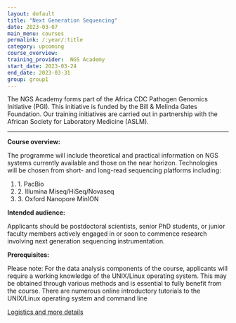 ```yaml
---
layout: default
title: "Next Generation Sequencing"
date: 2023-03-07
main_menu: courses
permalink: /:year/:title
category: upcoming
course_overview: 
training_provider:  NGS Academy
start_date: 2023-03-24
end_date: 2023-03-31
group: group1
---
```

  
<!-- ### SARS-CoV-2 NGS bioinformatics course 2021 -->
The NGS Academy forms part of the Africa CDC Pathogen Genomics Initiative (PGI). This initiative is funded by the Bill & Melinda Gates Foundation. Our training initiatives are carried out in partnership with the African Society for Laboratory Medicine (ASLM).
<hr>

<p align="left"><b >Course overview:</b></p>

 <p align="left">The programme will include theoretical and practical information on NGS systems currently available and those on the near horizon. Technologies will be chosen from short- and long-read sequencing platforms including:  
 <ol class="list-unstyled">
<li>1. PacBio</li>
<li>2. Illumina Miseq/HiSeq/Novaseq</li>
<li>3. Oxford Nanopore MinION</li>
</ol>
 <p>
<p align="left"><b class="text-left">Intended audience:</b></p>
<p>Applicants should be postdoctoral scientists, senior PhD students, or junior faculty members actively engaged in or soon to commence research involving next generation sequencing instrumentation. </p>

<p align="left"><b class="text-left">Prerequisites:</b></p>
<p>Please note: For the data analysis components of the course, applicants will require a working knowledge of the UNIX/Linux operating system. This may be obtained through various methods and is essential to fully benefit from the course. There are numerous online introductory tutorials to the UNIX/Linux operating system and command line </p>
<a href="https://coursesandconferences.wellcomeconnectingscience.org/event/next-generation-sequencing-20230324/" target="_blank">Logistics and more details</a>

